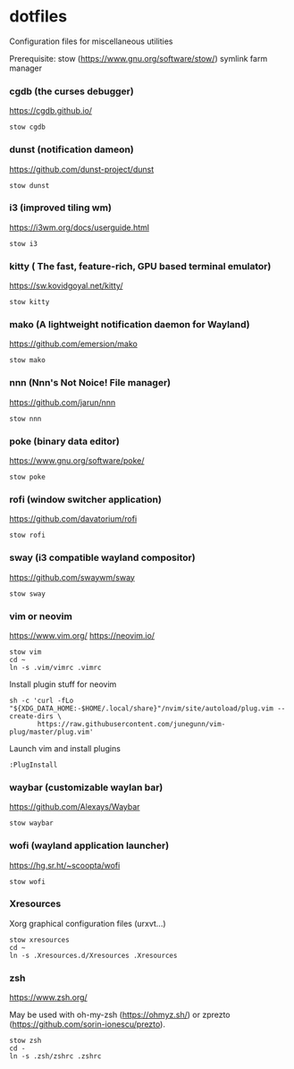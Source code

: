 # dotfiles

Configuration files for miscellaneous utilities

Prerequisite: stow (https://www.gnu.org/software/stow/) symlink farm manager

### cgdb (the curses debugger)

https://cgdb.github.io/

```
stow cgdb
```

### dunst (notification dameon)

https://github.com/dunst-project/dunst

```
stow dunst
```

### i3 (improved tiling wm)

https://i3wm.org/docs/userguide.html

```
stow i3
```

### kitty ( The fast, feature-rich, GPU based terminal emulator)

https://sw.kovidgoyal.net/kitty/

```
stow kitty
```

### mako (A lightweight notification daemon for Wayland)

https://github.com/emersion/mako

```
stow mako
```

### nnn (Nnn's Not Noice! File manager)

https://github.com/jarun/nnn

```
stow nnn
```

### poke (binary data editor)

https://www.gnu.org/software/poke/

```
stow poke
```

### rofi (window switcher application)

https://github.com/davatorium/rofi

```
stow rofi
```

### sway (i3 compatible wayland compositor)

https://github.com/swaywm/sway

```
stow sway
```

### vim or neovim

https://www.vim.org/
https://neovim.io/

```
stow vim
cd ~
ln -s .vim/vimrc .vimrc
```

Install plugin stuff for neovim
```
sh -c 'curl -fLo "${XDG_DATA_HOME:-$HOME/.local/share}"/nvim/site/autoload/plug.vim --create-dirs \
       https://raw.githubusercontent.com/junegunn/vim-plug/master/plug.vim'
```

Launch vim and install plugins

```
:PlugInstall
```

### waybar (customizable waylan bar)

https://github.com/Alexays/Waybar

```
stow waybar
```

### wofi (wayland application launcher)

https://hg.sr.ht/~scoopta/wofi

```
stow wofi
```

### Xresources

Xorg graphical configuration files (urxvt...)

```
stow xresources
cd ~
ln -s .Xresources.d/Xresources .Xresources
```

### zsh

https://www.zsh.org/

May be used with oh-my-zsh (https://ohmyz.sh/) or
zprezto (https://github.com/sorin-ionescu/prezto).

```
stow zsh
cd -
ln -s .zsh/zshrc .zshrc
```

